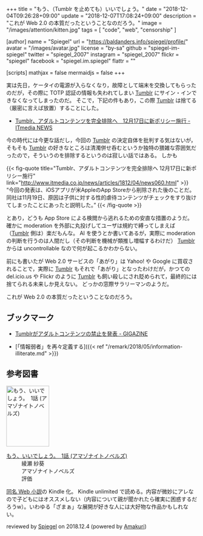 +++
title = "もう、（Tumblr を止めても）いいでしょう。"
date = "2018-12-04T09:26:28+09:00"
update = "2018-12-07T17:08:24+09:00"
description = "これが Web 2.0 の本質だったということなのだろう。"
image = "/images/attention/kitten.jpg"
tags = [ "code", "web", "censorship" ]

[author]
  name      = "Spiegel"
  url       = "https://baldanders.info/spiegel/profile/"
  avatar    = "/images/avatar.jpg"
  license   = "by-sa"
  github    = "spiegel-im-spiegel"
  twitter   = "spiegel_2007"
  instagram = "spiegel_2007"
  flickr    = "spiegel"
  facebook  = "spiegel.im.spiegel"
  flattr    = ""

[scripts]
  mathjax = false
  mermaidjs = false
+++

実は先日，ケータイの電源が入らなくなり，故障として端末を交換してもらったのだが，その際に TOTP 認証の情報も失われてしまい [Tumblr] にサイン・インできなくなってしまったのだ。
そこで，下記の件もあり，この際 [Tumblr] は捨てる（厳密に言えば放置）することにした。

- [Tumblr、アダルトコンテンツを完全排除へ　12月17日に新ポリシー施行 - ITmedia NEWS](http://www.itmedia.co.jp/news/articles/1812/04/news060.html)

今の時代には今更な話だし，今回の [Tumblr] の決定自体を批判する気はないが，そもそも [Tumblr] の好きなところは清濁併せ呑むというか独特の猥雑な雰囲気だったので，そういうのを排除するというのは寂しい話ではある。
しかも

{{< fig-quote title="Tumblr、アダルトコンテンツを完全排除へ 12月17日に新ポリシー施行" link="http://www.itmedia.co.jp/news/articles/1812/04/news060.html" >}}
<q>今回の発表は、iOSアプリが米AppleのApp Storeから削除された後のことだ。同社は11月19日、原因は子供に対する性的虐待コンテンツがチェックをすり抜けてしまったことにあったと説明した。</q>
{{< /fig-quote >}}

とあり，どうも App Store による検閲から逃れるための安直な措置のようだ。
確かに moderation を外部に丸投げしてユーザは規約で縛ってしまえば（[Tumblr] 側は）楽だもんな。
AI を使うとか書いてあるが，実際に moderation の判断を行うのは人間だし（その判断を機械が類推し増幅するわけだ） [Tumblr] からは uncontrollable なので何が起こるかわからない。

前にも書いたが Web 2.0 サービスの「あがり」は Yahoo! や Google に買収されることで，実際に [Tumblr] もそれで「あがり」となったわけだが，かつての del.icio.us や Flickr のように [Tumblr] も飼い殺しにされ貶められて，最終的には捨てられる未来しか見えない。
どっかの窓際サラリーマンのようだ。

これが Web 2.0 の本質だったということなのだろう。

## ブックマーク

- [Tumblrがアダルトコンテンツの禁止を発表 - GIGAZINE](https://gigazine.net/news/20181204-tumblr-adult-content-ban/)

- [「情報弱者」を再々定義する]({{< ref "/remark/2018/05/information-illiterate.md" >}})

[Tumblr]: https://www.tumblr.com/

## 参考図書

<div class="hreview">
  <div class="photo"><a class="item url" href="https://www.amazon.co.jp/exec/obidos/ASIN/B07FY7S5YR/baldandersinf-22"><img src="https://images-fe.ssl-images-amazon.com/images/I/519nUKtC2RL._SL160_.jpg" width="113" height="160" alt="もう、いいでしょう。　1話 (アマゾナイトノベルズ)"></a></div>
  <dl class="fn">
    <dt><a href="https://www.amazon.co.jp/exec/obidos/ASIN/B07FY7S5YR/baldandersinf-22">もう、いいでしょう。　1話 (アマゾナイトノベルズ)</a></dt>
    <dd>綾瀬 紗葵</dd>
    <dd>アマゾナイトノベルズ</dd>
    <dd>評価&nbsp;<span class="fa-sm" style="color:goldenrod;">
      <i class="fas fa-star"></i>
      <i class="fas fa-star"></i>
      <i class="fas fa-star"></i>
      <i class="fas fa-star"></i>
      <i class="far fa-star"></i>
    </span></dd>
  </dl>
  <p class="description"><a href="https://ncode.syosetu.com/n4435dj/">同名 Web 小説</a>の Kindle 化。 Kindle unlimited で読める。内容が微妙にアレなので子どもにはオススメしない（内容について親が聞かれたら確実に困惑するだろうw）。いわゆる「ざまぁ」な展開が好きな人には大好物な作品かもしれない。</p>
  <p class="powered-by" >reviewed by <a href='#maker' class='reviewer'>Spiegel</a> on <abbr class="dtreviewed">2018.12.4</abbr> (powered by <a href="https://dadadadone.com/amakuri/" >Amakuri</a>)</p>
</div>
